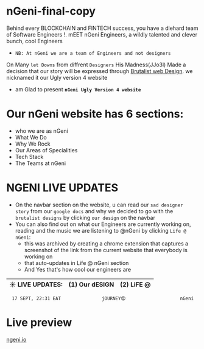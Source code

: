 # nGeni-final-copy
Behind every BLOCKCHAIN and FINTECH success, you have a diehard team of Software Engineers !. mEET nGeni Engineers, a wildly talented and clever bunch, cool Engineers
- `NB: At nGeni we are a team of Engineers and not designers`

On Many `let Downs` from diffrent `Designers` His Madness(JJo3l) Made a decision that our story will be expressed through [Brutalist web Design](https://www.nngroup.com/articles/brutalism-antidesign/). we nicknamed it our Ugly version 4 website 
- am Glad to present  **`nGeni Ugly Version 4 website`**

# Our nGeni website has 6 sections:
- who we are as nGeni
- What We Do
- Why We Rock
- Our Areas of Specialities
- Tech Stack
- The Teams at nGeni

# NGENI LIVE UPDATES
- On the navbar section on the website, u can read our `sad designer story` from our `google docs` and why we decided to go with the `brutalist designs` by clicking `our design` on the navbar
- You can also find out on what our Engineers are currently working on, reading and the music we are listening to @nGeni by clicking `Life @ nGeni`: 
   - this was archived by creating a chrome extension that captures a screenshot of the link from the current website that everybody is working on
   - that auto-updates in Life @ nGeni section
   - And Yes that's how cool our engineers are




|     ☀  LIVE UPDATES:        |     (1)  Our dESIGN        |       (2)  LiFE @         |  
|------------------------------|---------------------------|-----------------------------|
      17 SEPT, 22:31 EAT               jOURNEY😡                    nGeni            

# Live preview
[ngeni.io](https://ngeni.io)




  
